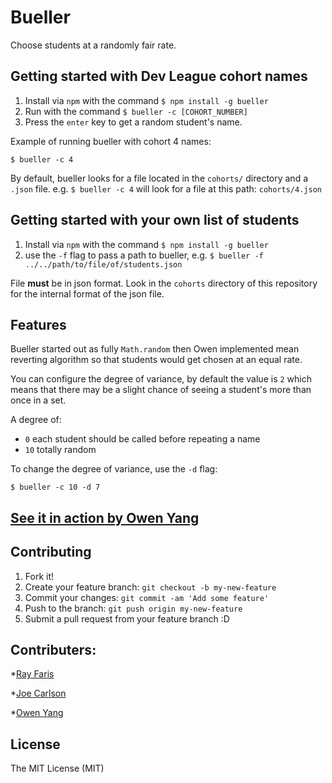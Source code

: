 # Bueller
Choose students at a randomly fair rate.

## Getting started with Dev League cohort names
1. Install via `npm` with the command `$ npm install -g bueller`
1. Run with the command `$ bueller -c [COHORT_NUMBER]`
1. Press the `enter` key to get a random student's name.

Example of running bueller with cohort 4 names:

  ```
  $ bueller -c 4
  ```

By default, bueller looks for a file located in the `cohorts/` directory and a `.json`
file. e.g. `$ bueller -c 4` will look for a file at this path: `cohorts/4.json`

## Getting started with your own list of students
1. Install via `npm` with the command `$ npm install -g bueller`
2. use the `-f` flag to pass a path to bueller, e.g. `$ bueller -f ../../path/to/file/of/students.json`

File **must** be in json format. Look in the `cohorts` directory of this repository for the internal format of the json file.

## Features
Bueller started out as fully `Math.random` then Owen implemented mean reverting algorithm
so that students would get chosen at an equal rate.

You can configure the degree of variance, by default the value is `2` which means that
there may be a slight chance of seeing a student's more than once in a set.

A degree of:
  - `0` each student should be called before repeating a name
  - `10` totally random

To change the degree of variance, use the `-d` flag:

  ```
  $ bueller -c 10 -d 7
  ```


## [See it in action by Owen Yang](http://owen28299.github.io/meanRevertingBeuller/)

## Contributing
1. Fork it!
2. Create your feature branch: `git checkout -b my-new-feature`
3. Commit your changes: `git commit -am 'Add some feature'`
4. Push to the branch: `git push origin my-new-feature`
5. Submit a pull request from your feature branch :D

## Contributers:
  *[Ray Faris](https://github.com/sgnl/)

  *[Joe Carlson](http://www.callmejoe.net/)

  *[Owen Yang](https://github.com/owen28299/)

## License
The MIT License (MIT)
